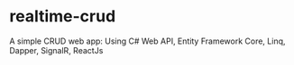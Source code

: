 # realtime-crud
A simple CRUD web app: Using C# Web API, Entity Framework Core, Linq, Dapper, SignalR, ReactJs
